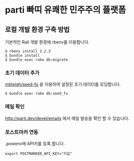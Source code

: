 # parti 빠띠 유쾌한 민주주의 플랫폼

## 로컬 개발 환경 구축 방법

기본적인 Rail 개발 환경에 rbenv를 이용합니다.

```
$ rbenv install 2.2.3
$ bundle install
$ bundle exec rake db:migrate
```

### 초기 데이터 추가

[mbleigh/seed-fu](https://github.com/mbleigh/seed-fu) 을 이용하여 설정된 초기 데이터를 로딩합니다.

```
$ bundle exec rake db:seed_fu
```

### 메일 확인

http://parti.dev/devel/emails 에서 메일 발송을 확인 할 수 있습니다.

### 포스트마커 연동

.powenv에 API키를 등록 합니다.

```
export POSTMARKER_API_KEY="키값"
```
